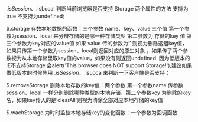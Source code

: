 
$.isSession、$.isLocal 判断当前浏览器是否支持 Storage 两个属性的方法 支持为 true 不支持为undefined;

$.storage 存数本地数据的函数：三个参数 name、key、value 三个值 第一个参数为session、local 来分辨存储的是哪一种存储类型 第二参数为 存储的key 值 第三个参数为key对应的value值 如果 value 传的参数为‘’ 则视为删除这组key值，如果只传第一个参数为session、local则返回对应的原生对象 ，如果传了两个参数视为从本地存储里取key值的value，如果没有则返回undefined. 因为低版本的IE不支持Storage 会alert('This browser does NOT support Storage!'),建议如果做低版本的时候先用 $.isSession、$.isLoca 来判断一下客户端是否支持；

$.removeStorage 删除本地存数的key值：两个参数 第一个参数name 传参数session、local 一样分别删除哪种类型的本地存储，第二个参数key 为删除的key名，如果key传入的是‘clearAll’则视为清除全部对应本地存储的key值

$.wachStorage 为时时监控本地存储key的变化函数：一个参数为回调函数